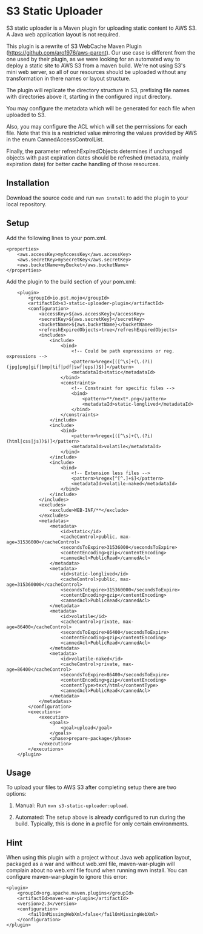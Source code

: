 S3 Static Uploader
==================

S3 static uploader is a Maven plugin for uploading static content to AWS S3. A Java web application layout
is not required. 

This plugin is a rewrite of S3 WebCache Maven Plugin (https://github.com/aro1976/aws-parent). Our use
case is different from the one used by their plugin, as we were looking for an automated way to deploy a
static site to AWS S3 from a maven build. We're not using S3's mini web server, so all of our resources
should be uploaded without any transformation in there names or layout structure.

The plugin will replicate the directory structure in S3, prefixing file names with directories above
it, starting in the configured input directory.

You may configure the metadata which will be generated for each file when uploaded to S3.

Also, you may configure the ACL which will set the permissions for each file. Note that this
is a restricted value mirroring the values provided by AWS in the enum CannedAccessControlList.

Finally, the parameter refreshExpiredObjects determines if unchanged objects with past 
expiration dates should be refreshed (metadata, mainly expiration date) for better
cache handling of those resources.
 
## Installation
Download the source code and run `mvn install` to add the plugin to your local repository.

## Setup
Add the following lines to your pom.xml.

    <properties>
        <aws.accessKey>myAccessKey</aws.accessKey>
        <aws.secretKey>mySecretKey</aws.secretKey>
        <aws.bucketName>myBucket</aws.bucketName>
    </properties>
    
Add the plugin to the build section of your pom.xml:

        <plugin>
            <groupId>io.pst.mojo</groupId>
            <artifactId>s3-static-uploader-plugin</artifactId>
            <configuration>
                <accessKey>${aws.accessKey}</accessKey>
                <secretKey>${aws.secretKey}</secretKey>
                <bucketName>${aws.bucketName}</bucketName>
                <refreshExpiredObjects>true</refreshExpiredObjects>
                <includes>
                    <include>
                        <bind>
                            <!-- Could be path expressions or reg. expressions -->
                            <pattern>%regex[([^\s]+(\.(?i)(jpg|png|gif|bmp|tif|pdf|swf|eps))$)]</pattern>
                            <metadataId>static</metadataId>
                        </bind>
                        <constraints>
                            <!-- Constraint for specific files -->
                            <bind>
                                <pattern>**/next*.png</pattern>
                                <metadataId>static-longlived</metadataId>
                            </bind>
                        </constraints>
                    </include>
                    <include>
                        <bind>
                            <pattern>%regex[([^\s]+(\.(?i)(html|css|js))$)]</pattern>
                            <metadataId>volatile</metadataId>
                        </bind>
                    </include>
                    <include>
                        <bind>
                            <!-- Extension less files -->
                            <pattern>%regex[^[^.]+$]</pattern>
                            <metadataId>volatile-naked</metadataId>
                        </bind>
                    </include>
                </includes>
                <excludes>
                    <exclude>WEB-INF/**</exclude>
                </excludes>
                <metadatas>
                    <metadata>
                        <id>static</id>
                        <cacheControl>public, max-age=31536000</cacheControl>
                        <secondsToExpire>31536000</secondsToExpire>
                        <contentEncoding>gzip</contentEncoding>
                        <cannedAcl>PublicRead</cannedAcl>
                    </metadata>
                    <metadata>
                        <id>static-longlived</id>
                        <cacheControl>public, max-age=315360000</cacheControl>
                        <secondsToExpire>315360000</secondsToExpire>
                        <contentEncoding>gzip</contentEncoding>
                        <cannedAcl>PublicRead</cannedAcl>
                    </metadata>
                    <metadata>
                        <id>volatile</id>
                        <cacheControl>private, max-age=86400</cacheControl>
                        <secondsToExpire>86400</secondsToExpire>
                        <contentEncoding>gzip</contentEncoding>
                        <cannedAcl>PublicRead</cannedAcl>
                    </metadata>
                    <metadata>
                        <id>volatile-naked</id>
                        <cacheControl>private, max-age=86400</cacheControl>
                        <secondsToExpire>86400</secondsToExpire>
                        <contentEncoding>gzip</contentEncoding>
                        <contentType>text/html</contentType>
                        <cannedAcl>PublicRead</cannedAcl>
                    </metadata>
                </metadatas>
            </configuration>
            <executions>
                <execution>
                    <goals>
                        <goal>upload</goal>
                    </goals>
                    <phase>prepare-package</phase>
                </execution>
            </executions>
        </plugin>

## Usage
To upload your files to AWS S3 after completing setup there are two options:

1. Manual: Run `mvn s3-static-uploader:upload`.

2. Automated: The setup above is already configured to run during the build. Typically,
this is done in a profile for only certain environments.

## Hint
When using this plugin with a project without Java web application layout, packaged as a war and
without web.xml file, maven-war-plugin will complain about no web.xml file found when running mvn
install. You can configure maven-war-plugin to ignore this error:

    <plugin>
        <groupId>org.apache.maven.plugins</groupId>
        <artifactId>maven-war-plugin</artifactId>
        <version>2.3</version>
        <configuration>
            <failOnMissingWebXml>false</failOnMissingWebXml>
        </configuration>
    </plugin>   
    